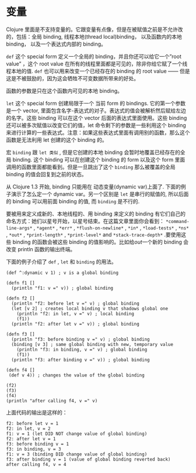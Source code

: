 # 变量

Clojure 里面是不支持变量的。它跟变量有点像，但是在被赋值之前是不允许改的，包括：全局 binding, 线程本地(thread local)binding， 以及函数内的本地 binding， 以及一个表达式内部的 binding。

`def` 这个 special form 定义一个全局的 binding，并且你还可以给它一个”root value” ，这个 root value 在所有的线程里面都是可见的，除非你给它赋了一个线程本地的值. `def` 也可以用来改变一个已经存在的 binding 的 root value —— 但是这是不被鼓励的，因为这会牺牲不可变数据所带来的好处。

函数的参数是只在这个函数内可见的本地 binding。

`let` 这个 special form 创建局限于一个 当前 form 的 bindings. 它的第一个参数是一个 vector, 里面包含名字-表达式的对子。表达式的值会被解析然后赋给左边的名字。这些 binding 可以在这个 vector 后面的表达式里面使用。这些 binding 还可以被多次赋值以改变它们的值，let 命令剩下的参数是一些利用这个 binding 来进行计算的一些表达式。注意：如果这些表达式里面有调用别的函数，那么这个函数是无法利用 let 创建的这个 binding 的。

宏 `binding` 跟 `let 类似` , 但是它创建的本地 binding 会暂时地覆盖已经存在的全局 binding. 这个 binding 可以在创建这个 binding 的 form 以及这个 form 里面调用的函数里面都能看到。但是一旦跳出了这个 `binding` 那么被覆盖的全局 binding 的值会回复到之前的状态。

从 Clojure 1.3 开始, binding 只能用在 动态变量(dynamic var)上面了. 下面的例子演示了怎么定一个 dynamic var。另一个区别是 `let` 是串行的赋值的, 所以后面的 binding 可以用前面 binding 的值, 而 `binding` 是不行的.

要被用来定义成新的、本地线程的、用 binding 来定义的 binding 有它们自己的命名方式：她们以星号开始，以星号结束。在这篇文章里面你会看到： `*command-line-args*` , `*agent*` , `*err*` , `*flush-on-newline*` , `*in*` , `*load-tests*` , `*ns*` , `*out*` , `*print-length*` , `*print-level*` and `*stack-trace-depth*` .要使用这些 binding 的函数会被这些 binding 的值影响的。比如给*out*一个新的 binding 会改变 println 函数的输出终端。

下面的例子介绍了 `def` , `let` 和 `binding` 的用法。

```
(def ^:dynamic v 1) ; v is a global binding

(defn f1 []
  (println "f1: v =" v)) ; global binding

(defn f2 []
  (println "f2: before let v =" v) ; global binding
  (let [v 2] ; creates local binding v that shadows global one
    (println "f2: in let, v =" v) ; local binding
    (f1))
  (println "f2: after let v =" v)) ; global binding

(defn f3 []
  (println "f3: before binding v =" v) ; global binding
  (binding [v 3] ; same global binding with new, temporary value
    (println "f3: in binding, v =" v) ; global binding
    (f1))
  (println "f3: after binding v =" v)) ; global binding

(defn f4 []
 (def v 4)) ; changes the value of the global binding

(f2)
(f3)
(f4)
(println "after calling f4, v =" v)
```

上面代码的输出是这样的：

```
f2: before let v = 1
f2: in let, v = 2
f1: v = 1 (let DID NOT change value of global binding)
f2: after let v = 1
f3: before binding v = 1
f3: in binding, v = 3
f1: v = 3 (binding DID change value of global binding)
f3: after binding v = 1 (value of global binding reverted back)
after calling f4, v = 4
```

